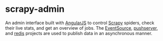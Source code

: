 scrapy-admin
============

An admin interface built with [AngularJS](https://angularjs.org/) to control [Scrapy](http://scrapy.org/) spiders, check
their live stats, and get an overview of jobs. The [EventSource](https://developer.mozilla.org/en-US/docs/Web/API/EventSource),
[pushserver](https://github.com/paylogic/pushserver), and [redis](http://redis.io/) projects are used to publish data in
an asynchronous manner.
